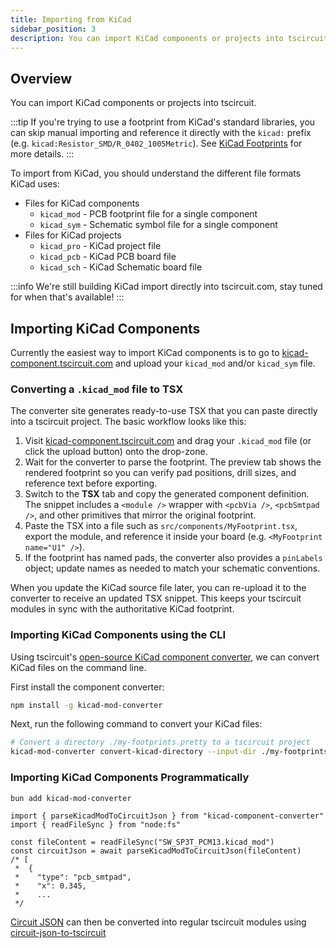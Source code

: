 ```yaml
---
title: Importing from KiCad
sidebar_position: 3
description: You can import KiCad components or projects into tscircuit.
---
```


## Overview

You can import KiCad components or projects into tscircuit.

:::tip
If you're trying to use a footprint from KiCad's standard libraries, you can skip manual importing and reference it directly with the `kicad:` prefix (e.g. `kicad:Resistor_SMD/R_0402_1005Metric`). See [KiCad Footprints](/footprints/kicad-footprints) for more details.
:::

To import from KiCad, you should understand the different file formats KiCad
uses:

- Files for KiCad components
  - `kicad_mod` - PCB footprint file for a single component
  - `kicad_sym` - Schematic symbol file for a single component
- Files for KiCad projects
  - `kicad_pro` - KiCad project file
  - `kicad_pcb` - KiCad PCB board file
  - `kicad_sch` - KiCad Schematic board file

:::info
We're still building KiCad import directly into tscircuit.com, stay tuned for
when that's available!
:::

## Importing KiCad Components

Currently the easiest way to import KiCad components is to go to [kicad-component.tscircuit.com](https://kicad-component.tscircuit.com/)
and upload your `kicad_mod` and/or `kicad_sym` file.

### Converting a `.kicad_mod` file to TSX

The converter site generates ready-to-use TSX that you can paste directly into a
tscircuit project. The basic workflow looks like this:

1. Visit [kicad-component.tscircuit.com](https://kicad-component.tscircuit.com/)
   and drag your `.kicad_mod` file (or click the upload button) onto the
   drop-zone.
2. Wait for the converter to parse the footprint. The preview tab shows the
   rendered footprint so you can verify pad positions, drill sizes, and
   reference text before exporting.
3. Switch to the **TSX** tab and copy the generated component definition. The
   snippet includes a `<module />` wrapper with `<pcbVia />`, `<pcbSmtpad />`,
   and other primitives that mirror the original footprint.
4. Paste the TSX into a file such as `src/components/MyFootprint.tsx`, export
   the module, and reference it inside your board (e.g. `<MyFootprint
   name="U1" />`).
5. If the footprint has named pads, the converter also provides a `pinLabels`
   object; update names as needed to match your schematic conventions.

When you update the KiCad source file later, you can re-upload it to the
converter to receive an updated TSX snippet. This keeps your tscircuit modules
in sync with the authoritative KiCad footprint.

### Importing KiCad Components using the CLI

Using tscircuit's [open-source KiCad component converter](https://github.com/tscircuit/kicad-component-converter),
we can convert KiCad files on the command line.

First install the component converter:

```bash
npm install -g kicad-mod-converter
```

Next, run the following command to convert your KiCad files:

```bash
# Convert a directory ./my-footprints.pretty to a tscircuit project
kicad-mod-converter convert-kicad-directory --input-dir ./my-footprints.pretty --output-dir ./my-tscircuit-footprints
```

### Importing KiCad Components Programmatically

```bash
bun add kicad-mod-converter
```

```tsx
import { parseKicadModToCircuitJson } from "kicad-component-converter"
import { readFileSync } from "node:fs"

const fileContent = readFileSync("SW_SP3T_PCM13.kicad_mod")
const circuitJson = await parseKicadModToCircuitJson(fileContent)
/* [
 *  {
 *    "type": "pcb_smtpad",
 *    "x": 0.345,
 *    ...
 */
```

[Circuit JSON](https://github.com/tscircuit/circuit-json) can then be converted
into regular tscircuit modules using [circuit-json-to-tscircuit](https://github.com/tscircuit/circuit-json-to-tscircuit)
